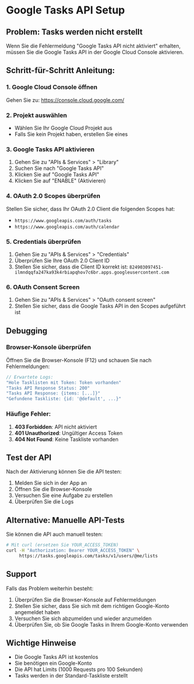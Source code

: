 # Google Tasks API Setup

## Problem: Tasks werden nicht erstellt

Wenn Sie die Fehlermeldung "Google Tasks API nicht aktiviert" erhalten, müssen Sie die Google Tasks API in der Google Cloud Console aktivieren.

## Schritt-für-Schritt Anleitung:

### 1. Google Cloud Console öffnen
Gehen Sie zu: https://console.cloud.google.com/

### 2. Projekt auswählen
- Wählen Sie Ihr Google Cloud Projekt aus
- Falls Sie kein Projekt haben, erstellen Sie eines

### 3. Google Tasks API aktivieren
1. Gehen Sie zu "APIs & Services" > "Library"
2. Suchen Sie nach "Google Tasks API"
3. Klicken Sie auf "Google Tasks API"
4. Klicken Sie auf "ENABLE" (Aktivieren)

### 4. OAuth 2.0 Scopes überprüfen
Stellen Sie sicher, dass Ihr OAuth 2.0 Client die folgenden Scopes hat:
- `https://www.googleapis.com/auth/tasks`
- `https://www.googleapis.com/auth/calendar`

### 5. Credentials überprüfen
1. Gehen Sie zu "APIs & Services" > "Credentials"
2. Überprüfen Sie Ihre OAuth 2.0 Client ID
3. Stellen Sie sicher, dass die Client ID korrekt ist: `824903097451-ilmndqqfa247ka93k4rbiapqhov7c6br.apps.googleusercontent.com`

### 6. OAuth Consent Screen
1. Gehen Sie zu "APIs & Services" > "OAuth consent screen"
2. Stellen Sie sicher, dass die Google Tasks API in den Scopes aufgeführt ist

## Debugging

### Browser-Konsole überprüfen
Öffnen Sie die Browser-Konsole (F12) und schauen Sie nach Fehlermeldungen:

```javascript
// Erwartete Logs:
"Hole Tasklisten mit Token: Token vorhanden"
"Tasks API Response Status: 200"
"Tasks API Response: {items: [...]}"
"Gefundene Taskliste: {id: '@default', ...}"
```

### Häufige Fehler:

1. **403 Forbidden**: API nicht aktiviert
2. **401 Unauthorized**: Ungültiger Access Token
3. **404 Not Found**: Keine Taskliste vorhanden

## Test der API

Nach der Aktivierung können Sie die API testen:

1. Melden Sie sich in der App an
2. Öffnen Sie die Browser-Konsole
3. Versuchen Sie eine Aufgabe zu erstellen
4. Überprüfen Sie die Logs

## Alternative: Manuelle API-Tests

Sie können die API auch manuell testen:

```bash
# Mit curl (ersetzen Sie YOUR_ACCESS_TOKEN)
curl -H "Authorization: Bearer YOUR_ACCESS_TOKEN" \
     https://tasks.googleapis.com/tasks/v1/users/@me/lists
```

## Support

Falls das Problem weiterhin besteht:

1. Überprüfen Sie die Browser-Konsole auf Fehlermeldungen
2. Stellen Sie sicher, dass Sie sich mit dem richtigen Google-Konto angemeldet haben
3. Versuchen Sie sich abzumelden und wieder anzumelden
4. Überprüfen Sie, ob Sie Google Tasks in Ihrem Google-Konto verwenden

## Wichtige Hinweise

- Die Google Tasks API ist kostenlos
- Sie benötigen ein Google-Konto
- Die API hat Limits (1000 Requests pro 100 Sekunden)
- Tasks werden in der Standard-Taskliste erstellt 